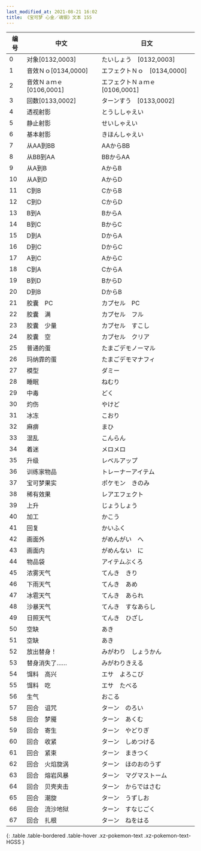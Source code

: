 ```yaml
---
last_modified_at: 2021-08-21 16:02
title: 《宝可梦 心金／魂银》文本 155
---
```

| 编号 | 中文 | 日文 |
| ---- | ---- | ---- |
| 0 | 对象[0132,0003] | たいしょう　[0132,0003] |
| 1 | 音效Ｎｏ[0134,0000] | エフェクトＮｏ　[0134,0000] |
| 2 | 音效Ｎａｍｅ[0106,0001] | エフェクトＮａｍｅ　[0106,0001] |
| 3 | 回数[0133,0002] | ターンすう　[0133,0002] |
| 4 | 透视射影 | とうししゃえい |
| 5 | 静止射影 | せいしゃえい |
| 6 | 基本射影 | きほんしゃえい |
| 7 | 从AA到BB | AAからBB |
| 8 | 从BB到AA | BBからAA |
| 9 | 从A到B | AからB |
| 10 | 从A到D | AからD |
| 11 | C到B | CからB |
| 12 | C到D | CからD |
| 13 | B到A | BからA |
| 14 | B到C | BからC |
| 15 | D到A | DからA |
| 16 | D到C | DからC |
| 17 | A到C | AからC |
| 18 | C到A | CからA |
| 19 | B到D | BからD |
| 20 | D到B | DからB |
| 21 | 胶囊　PC | カプセル　PC |
| 22 | 胶囊　满 | カプセル　フル |
| 23 | 胶囊　少量 | カプセル　すこし |
| 24 | 胶囊　空 | カプセル　クリア |
| 25 | 普通的蛋 | たまごデモノーマル |
| 26 | 玛纳霏的蛋 | たまごデモマナフィ |
| 27 | 模型 | ダミー |
| 28 | 睡眠 | ねむり |
| 29 | 中毒 | どく |
| 30 | 灼伤 | やけど |
| 31 | 冰冻 | こおり |
| 32 | 麻痹 | まひ |
| 33 | 混乱 | こんらん |
| 34 | 着迷 | メロメロ |
| 35 | 升级 | レベルアップ |
| 36 | 训练家物品 | トレーナーアイテム |
| 37 | 宝可梦果实 | ポケモン　きのみ |
| 38 | 稀有效果 | レアエフェクト |
| 39 | 上升 | じょうしょう |
| 40 | 加工 | かこう |
| 41 | 回复 | かいふく |
| 42 | 画面外 | がめんがい　へ |
| 43 | 画面内 | がめんない　に |
| 44 | 物品袋 | アイテムぶくろ |
| 45 | 浓雾天气 | てんき　きり |
| 46 | 下雨天气 | てんき　あめ |
| 47 | 冰雹天气 | てんき　あられ |
| 48 | 沙暴天气 | てんき　すなあらし |
| 49 | 日照天气 | てんき　ひざし |
| 50 | 空缺 | あき |
| 51 | 空缺 | あき |
| 52 | 放出替身！ | みがわり　しょうかん |
| 53 | 替身消失了…… | みがわりきえる |
| 54 | 饵料　高兴 | エサ　よろこび |
| 55 | 饵料　吃 | エサ　たべる |
| 56 | 生气 | おこる |
| 57 | 回合　诅咒 | ターン　のろい |
| 58 | 回合　梦魇 | ターン　あくむ |
| 59 | 回合　寄生 | ターン　やどりぎ |
| 60 | 回合　收紧 | ターン　しめつける |
| 61 | 回合　紧束 | ターン　まきつく |
| 62 | 回合　火焰旋涡 | ターン　ほのおのうず |
| 63 | 回合　熔岩风暴 | ターン　マグマストーム |
| 64 | 回合　贝壳夹击 | ターン　からではさむ |
| 65 | 回合　潮旋 | ターン　うずしお |
| 66 | 回合　流沙地狱 | ターン　すなじごく |
| 67 | 回合　扎根 | ターン　ねをはる |
{: .table .table-bordered .table-hover .xz-pokemon-text .xz-pokemon-text-HGSS }